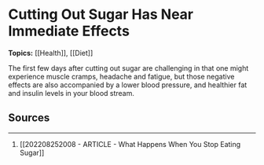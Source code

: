 # Cutting Out Sugar Has Near Immediate Effects
**Topics:** [[Health]], [[Diet]]

The first few days after cutting out sugar are challenging in that one might experience muscle cramps, headache and fatigue, but those negative effects are also accompanied by a lower blood pressure, and healthier fat and insulin levels in your blood stream.

## Sources 
---
1. [[202208252008 - ARTICLE - What Happens When You Stop Eating Sugar]]